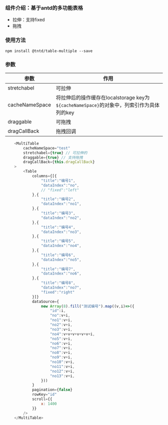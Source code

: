 ### 组件介绍：基于antd的多功能表格
- 拉伸：支持fixed
- 拖拽

### 使用方法
`npm install @tntd/table-multiple --save`


### 参数
|  参数   | 作用  |
|  ----  |  ----  |
|  stretchabel  | 可拉伸|
|  cacheNameSpace  | 将拉伸后的操作缓存在localstorage key为`${cacheNameSpace}`的对象中，列索引作为具体列的key|
|  draggable  | 可拖拽|
|  dragCallBack  | 拖拽回调|


```javascript
    <MultiTable
        cacheNameSpace="test"
        stretchabel={true} // 可拉伸的
        draggable={true} // 支持拖拽
        dragCallBack={this.dragCallBack}
    >
        <Table
            columns={[{
                "title":"编号1",
                "dataIndex":"no",
                // "fixed":"left"
            },{
                "title":"编号2",
                "dataIndex":"no1",
            },{
                "title":"编号3",
                "dataIndex":"no2",
            },{
                "title":"编号4",
                "dataIndex":"no3",
            },{
                "title":"编号5",
                "dataIndex":"no4",
            },{
                "title":"编号6",
                "dataIndex":"no5",
            },{
                "title":"编号7",
                "dataIndex":"no6",
            },{
                "title":"编号8",
                "dataIndex":"no7",
                "fixed":"right"
            }]}
            dataSource={
                new Array(8).fill("测试编号").map((v,i)=>({
                    "id":i,
                    "no":v+i,
                    "no1":v+i,
                    "no2":v+i,
                    "no3":v+i,
                    "no4":v+v+v+v+v+v+i,
                    "no5":v+i,
                    "no6":v+i,
                    "no7":v+i,
                    "no8":v+i,
                    "no9":v+i,
                    "no10":v+i,
                    "no11":v+i,
                    "no12":v+i,
                    "no13":v+i,
                }))
            }
            pagination={false}
            rowKey="id"
            scroll={{
                x: 1400
            }}
        />
    </MultiTable>
```
